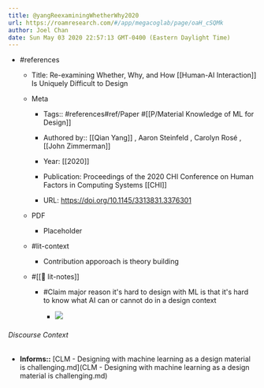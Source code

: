 ```yaml
---
title: @yangReexaminingWhetherWhy2020
url: https://roamresearch.com/#/app/megacoglab/page/oaH_cSQMk
author: Joel Chan
date: Sun May 03 2020 22:57:13 GMT-0400 (Eastern Daylight Time)
---
```


- #references

    - Title: Re-examining Whether, Why, and How [[Human-AI Interaction]] Is Uniquely Difficult to Design

    - Meta

        - Tags:: #references#ref/Paper #[[P/Material Knowledge of ML for Design]]

        - Authored by::  [[Qian Yang]] ,  Aaron Steinfeld ,  Carolyn Rosé ,  [[John Zimmerman]]

        - Year: [[2020]]

        - Publication: Proceedings of the 2020 CHI Conference on Human Factors in Computing Systems [[CHI]]

        - URL: https://doi.org/10.1145/3313831.3376301

    - PDF

        - Placeholder

    - #lit-context

        - Contribution apporoach is theory building

    - #[[📝 lit-notes]]

        - #Claim major reason it's hard to design with ML is that it's hard to know what AI can or cannot do in a design context

            - ![](https://firebasestorage.googleapis.com/v0/b/firescript-577a2.appspot.com/o/imgs%2Fapp%2Fmegacoglab%2Fs6Kgs68J30.png?alt=media&token=e9e9ad32-69e0-4ddd-b72f-73855e68dd1d)

###### Discourse Context

- **Informs::** [CLM - Designing with machine learning as a design material is challenging.md](CLM - Designing with machine learning as a design material is challenging.md)

